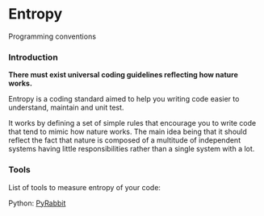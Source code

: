 # Entropy
Programming conventions

### Introduction

**There must exist universal coding guidelines reflecting how nature works.**

Entropy is a coding standard aimed to help you writing code easier to understand, maintain and unit test.

It works by defining a set of simple rules that encourage you to write code that tend to mimic how
nature works. The main idea being that it should reflect the fact that nature is
composed of a multitude of independent systems having little responsibilities rather than
a single system with a lot.


### Tools

List of tools to measure entropy of your code:

Python: [PyRabbit](https://github.com/Nauja/pyrabbit)
